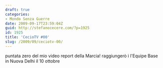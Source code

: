 ```yaml
---
draft: true
categories:
- Mondo Senza Guerre
date: 2009-09-17T23:59:04Z
guid: http://stefanocecere.com/?p=1925
id: 1925
title: 'CecioTV #00'
slug: /2009/09/ceciotv-00/
---
```


puntata zero del mio video report della Marcia! raggiungerò i l'Equipe Base in Nuova Delhi il 10 ottobre